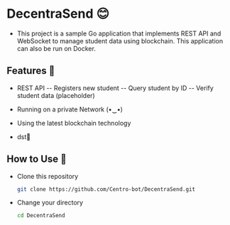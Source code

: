 # DecentraSend 😊 
- This project is a sample Go application that implements REST API and WebSocket to manage student data using blockchain. This application can also be run on Docker.

## Features 👀
- REST API
-- Registers new student
-- Query student by ID
-- Verify student data (placeholder)
  
- Running on a private Network (⁠•⁠‿⁠•⁠)
- Using the latest blockchain technology
- dst💆

## How to Use 👀
- Clone this repository
  ```bash
  git clone https://github.com/Centro-bot/DecentraSend.git
- Change your directory
  ```bash
  cd DecentraSend
